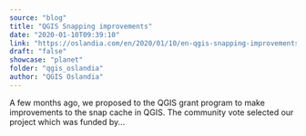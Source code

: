 ```yaml
---
source: "blog"
title: "QGIS Snapping improvements"
date: "2020-01-10T09:39:10"
link: "https://oslandia.com/en/2020/01/10/en-qgis-snapping-improvements/"
draft: "false"
showcase: "planet"
folder: "qgis_oslandia"
author: "QGIS Oslandia"
---
```


A few months ago, we proposed to the QGIS grant program to make improvements to the snap cache in QGIS. The community vote selected our project which was funded by...
